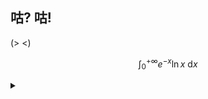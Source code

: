 
## 咕? 咕! 

(> <)

$$ \int^{+\infty}_{0} e^{-x}\ln x\ \mathrm{d}x $$  

<details><summary></summary>
  
![Skill Icons](https://skillicons.dev/icons?i=apple,arch,arduino,au,bash,blender,c,cpp,cs,cmake,css,dart,debian,dotnet,electron,fediverse,flutter,git,github,githubactions,gmail,gtk,html,htmx,idea,java,js,kotlin,less,linux,md,mastodon,matlab,nix,nodejs,ps,pinia,pr,pycharm,py,qt,raspberrypi,react,rider,sass,stackoverflow,scala,svg,twitter,ts,vim,visualstudio,vite,vitest,vscode,vscodium,vue,vuetify,windows,yarn&theme=light)
![Github Stat](https://github-readme-stats.vercel.app/api?username=LS-KR&show=reviews,discussions_started,discussions_answered,prs_merged,prs_merged_percentage&show_icons=true)

</details>
